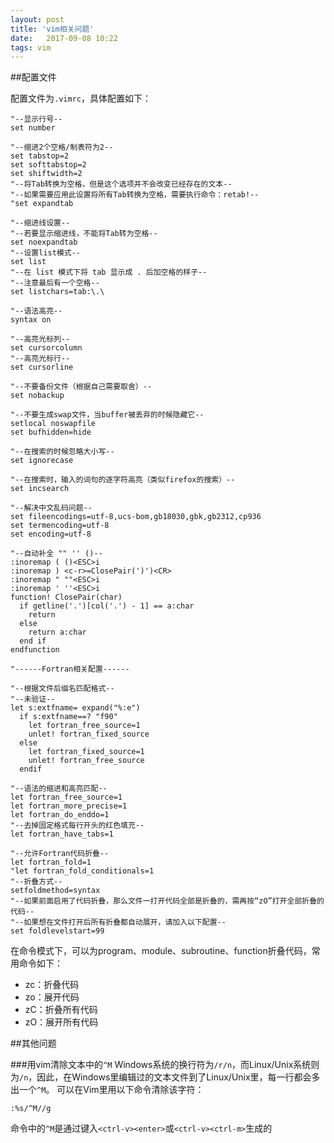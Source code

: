 ```yaml
---
layout: post
title: 'vim相关问题'
date:   2017-09-08 10:22
tags: vim
---
```

##配置文件

配置文件为`.vimrc`，具体配置如下：
```vim
"--显示行号--
set number

"--缩进2个空格/制表符为2--
set tabstop=2
set softtabstop=2
set shiftwidth=2
"--将Tab转换为空格，但是这个选项并不会改变已经存在的文本--
"--如果需要应用此设置将所有Tab转换为空格，需要执行命令：retab!--
"set expandtab

"--缩进线设置--
"--若要显示缩进线，不能将Tab转为空格--
set noexpandtab
"--设置list模式--
set list
"--在 list 模式下将 tab 显示成 . 后加空格的样子--
"--注意最后有一个空格--
set listchars=tab:\.\ 

"--语法高亮--
syntax on

"--高亮光标列--
set cursorcolumn
"--高亮光标行--
set cursorline

"--不要备份文件（根据自己需要取舍）--
set nobackup

"--不要生成swap文件，当buffer被丢弃的时候隐藏它--
setlocal noswapfile
set bufhidden=hide

"--在搜索的时候忽略大小写--
set ignorecase

"--在搜索时，输入的词句的逐字符高亮（类似firefox的搜索）--
set incsearch

"--解决中文乱码问题--
set fileencodings=utf-8,ucs-bom,gb18030,gbk,gb2312,cp936
set termencoding=utf-8
set encoding=utf-8

"--自动补全 "" '' ()--
:inoremap ( ()<ESC>i
:inoremap ) <c-r>=ClosePair(')')<CR>
:inoremap " ""<ESC>i
:inoremap ' ''<ESC>i
function! ClosePair(char)
  if getline('.')[col('.') - 1] == a:char
    return
  else
    return a:char
  end if
endfunction

"------Fortran相关配置------

"--根据文件后缀名匹配格式--
"--未验证--
let s:extfname= expand("%:e")
  if s:extfname==? "f90"
    let fortran_free_source=1
    unlet! fortran_fixed_source
  else
    let fortran_fixed_source=1
    unlet! fortran_free_source
  endif

"--语法的缩进和高亮匹配--
let fortran_free_source=1
let fortran_more_precise=1
let fortran_do_enddo=1
"--去掉固定格式每行开头的红色填充--
let fortran_have_tabs=1

"--允许Fortran代码折叠--
let fortran_fold=1
"let fortran_fold_conditionals=1
"--折叠方式--
setfoldmethod=syntax
"--如果前面启用了代码折叠，那么文件一打开代码全部是折叠的，需再按“zO”打开全部折叠的代码--
"--如果想在文件打开后所有折叠都自动展开，请加入以下配置--
set foldlevelstart=99
```
在命令模式下，可以为program、module、subroutine、function折叠代码，常用命令如下：
- zc：折叠代码
- zo：展开代码
- zC：折叠所有代码
- zO：展开所有代码


##其他问题

###用vim清除文本中的`^M`
Windows系统的换行符为`/r/n`，而Linux/Unix系统则为`/n`，因此，在Windows里编辑过的文本文件到了Linux/Unix里，每一行都会多出一个`^M`。
可以在Vim里用以下命令清除该字符：
```
:%s/^M//g
```
命令中的`^M`是通过键入`<ctrl-v><enter>`或`<ctrl-v><ctrl-m>`生成的